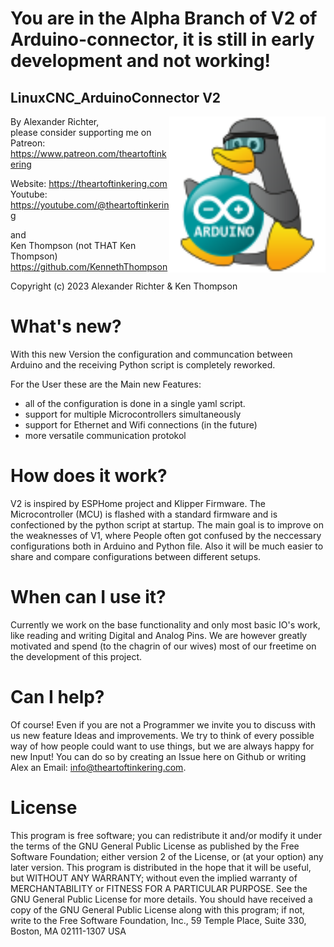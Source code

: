 
# You are in the Alpha Branch of V2 of Arduino-connector, it is still in early development and not working! 

## LinuxCNC_ArduinoConnector V2

<img src="/ArduinoChip.svg" width="250" align="right">

By Alexander Richter,  
please consider supporting me on Patreon:  
https://www.patreon.com/theartoftinkering  

Website: https://theartoftinkering.com  
Youtube: https://youtube.com/@theartoftinkering

and  
Ken Thompson (not THAT Ken Thompson)  
https://github.com/KennethThompson

Copyright (c) 2023 Alexander Richter & Ken Thompson



# What's new? 
With this new Version the configuration and communcation between Arduino and the receiving Python script is completely reworked.

For the User these are the Main new Features: 
- all of the configuration is done in a single yaml script. 
- support for multiple Microcontrollers simultaneously
- support for Ethernet and Wifi connections (in the future)
- more versatile communication protokol

# How does it work? 
V2 is inspired by ESPHome project and Klipper Firmware.
The Microcontroller (MCU) is flashed with a standard firmware and is confectioned by the python script at startup.
The main goal is to improve on the weaknesses of V1, where People often got confused by the neccessary configurations both in Arduino and Python file. 
Also it will be much easier to share and compare configurations between different setups.

# When can I use it? 
Currently we work on the base functionality and only most basic IO's work, like reading and writing Digital and Analog Pins. 
We are however greatly motivated and spend (to the chagrin of our wives) most of our freetime on the development of this project. 

# Can I help? 
Of course! Even if you are not a Programmer we invite you to discuss with us new feature Ideas and improvements. We try to think of every possible way of how people could want to use things, but we are always happy for new Input!
You can do so by creating an Issue here on Github or writing Alex an Email: info@theartoftinkering.com. 

# License
This program is free software; you can redistribute it and/or modify
it under the terms of the GNU General Public License as published by
the Free Software Foundation; either version 2 of the License, or
(at your option) any later version.
This program is distributed in the hope that it will be useful,
but WITHOUT ANY WARRANTY; without even the implied warranty of
MERCHANTABILITY or FITNESS FOR A PARTICULAR PURPOSE.
See the GNU General Public License for more details.
You should have received a copy of the GNU General Public License
along with this program; if not, write to the Free Software
Foundation, Inc., 59 Temple Place, Suite 330, Boston, MA  02111-1307  USA
